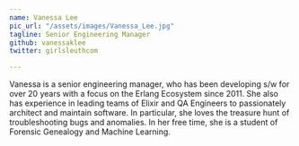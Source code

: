 ```yaml
---
name: Vanessa Lee
pic_url: "/assets/images/Vanessa_Lee.jpg"
tagline: Senior Engineering Manager
github: vanessaklee
twitter: girlsleuthcom

---
```

Vanessa is a senior engineering manager, who has been developing s/w for over 20 years with a focus on the Erlang Ecosystem since 2011. She also has experience in leading teams of Elixir and QA Engineers to passionately architect and maintain software. In particular, she loves the treasure hunt of troubleshooting bugs and anomalies. In her free time, she is a student of Forensic Genealogy and Machine Learning.
